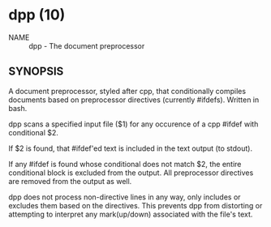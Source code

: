 # dpp (10)

<dt>NAME</dt>
<dd>dpp - The document preprocessor</dd>
  
## SYNOPSIS
  
A document preprocessor, styled after cpp, that conditionally compiles documents based on preprocessor directives
(currently #ifdefs).  Written in bash.

dpp scans a specified input file ($1) for any occurence of a cpp #ifdef with conditional $2.  

If $2 is found, that #ifdef'ed text is included in the text output (to stdout).

If any #ifdef is found whose conditional does not match $2, the entire conditional block is excluded from the
output.  All preprocessor directives are removed from the output as well.

dpp does not process non-directive lines in any way, only includes or excludes them based on the directives.  This
prevents dpp from distorting or attempting to interpret any mark(up/down) associated with the file's text.
